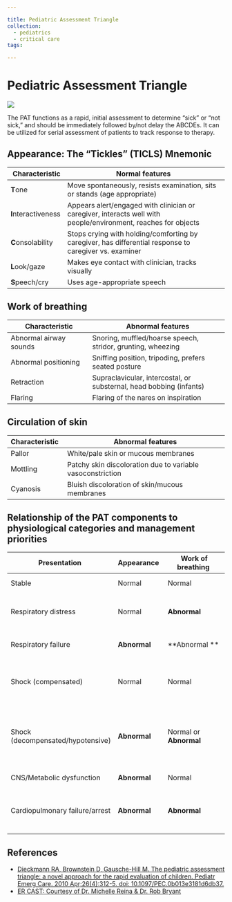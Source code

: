 ```yaml
---

title: Pediatric Assessment Triangle
collection:
  - pediatrics
  - critical care
tags:

---
```


# Pediatric Assessment Triangle

![](https://d2p53dh3qxfm0x.cloudfront.net/uploads/img/1jx/7/i/a2b5f942-958f-57a1-80d8-9e52a51f3d3e/640.png)

The PAT functions as a rapid, initial assessment to determine “sick” or “not sick,” and should be immediately followed by/not delay the ABCDEs. It can be utilized for serial assessment of patients to track response to therapy.

## Appearance: The “Tickles” (TICLS) Mnemonic

|  Characteristic     | Normal features                                                                                                |
|---------------------|----------------------------------------------------------------------------------------------------------------|
| **T**one            | Move spontaneously, resists examination, sits or stands (age appropriate)                                      |
| **I**nteractiveness | Appears alert/engaged with clinician or caregiver, interacts well with people/environment, reaches for objects |
| **C**onsolability   | Stops crying with holding/comforting by caregiver, has differential response to caregiver vs. examiner         |
| **L**ook/gaze       | Makes eye contact with clinician, tracks visually                                                              |
| **S**peech/cry      | Uses age-appropriate speech                                                                                    |

## Work of breathing

|  Characteristic        |  Abnormal features                                                  |
|------------------------|---------------------------------------------------------------------|
| Abnormal airway sounds | Snoring, muffled/hoarse speech, stridor, grunting, wheezing         |
| Abnormal positioning   | Sniffing position, tripoding, prefers seated posture                |
| Retraction             | Supraclavicular, intercostal, or substernal, head bobbing (infants) |
| Flaring                | Flaring of the nares on inspiration                                 |

## Circulation of skin

| Characteristic  |  Abnormal features                                         |
|-----------------|------------------------------------------------------------|
| Pallor          | White/pale skin or mucous membranes                        |
| Mottling        | Patchy skin discoloration due to variable vasoconstriction |
| Cyanosis        | Bluish discoloration of skin/mucous membranes              |

## Relationship of the PAT components to physiological categories and management priorities

| Presentation                   | Appearance   |  Work of breathing      |  Circulation           | Management                                                                                                                                                                      |
|--------------------------------|--------------|---------------|------------------------|---------------------------------------------------------------------------------------------------------------------------------------------------------------------------------|
| Stable                         | Normal       | Normal        | Normal                 | Specific therapy based on possible etiologies                                                                                                                                   |
| Respiratory distress           | Normal       | **Abnormal**  | Normal                 | Position of comfort, O2/suction, specific therapy (e.g. albuterol, diphenhydramine, epinephrine), labs/x-rays                                                                   |
| Respiratory failure            | **Abnormal** | **Abnormal ** | Normal or **Abnormal** | Position head/open airway, BVM, FB removal, advanced airway, labs/x-rays                                                                                                        |
| Shock (compensated)                   | Normal       | Normal        | **Abnormal**           | O2, peripheral IV, fluid resuscitation, specific therapy based on etiology (antibiotics, surgery, antidysrhythmics), labs/x-rays                                                |
| Shock (decompensated/hypotensive)                    | **Abnormal** | Normal or **Abnormal**   | **Abnormal**           | O2, vascular access, fluid resuscitation, specific therapy based on etiology (antibiotics, vasopressors, blood products, surgery, antidysrhythmics, cardioversion), labs/x-rays |
| CNS/Metabolic dysfunction      | **Abnormal** | Normal        | Normal                 | O2, POC glucose, consider other etiologies, labs/x-rays                                                                                                                         |
| Cardiopulmonary failure/arrest | **Abnormal** | **Abnormal**  | **Abnormal**           | Position head/open airway, BMV with 100% O2, CPR, specific therapy based on etiology (defibrillation, epinephrine, amiodarone), labs/x-rays                                     |

## References

-   [Dieckmann RA, Brownstein D, Gausche-Hill M. The pediatric assessment triangle: a novel approach for the rapid evaluation of children. Pediatr Emerg Care. 2010 Apr;26(4):312-5. doi: 10.1097/PEC.0b013e3181d6db37.](https://www.ncbi.nlm.nih.gov/pubmed/?term=20386420)
-   [ER CAST: Courtesy of Dr. Michelle Reina & Dr. Rob Bryant](http://blog.ercast.org/2010/05/the-toxic-neonate/)

